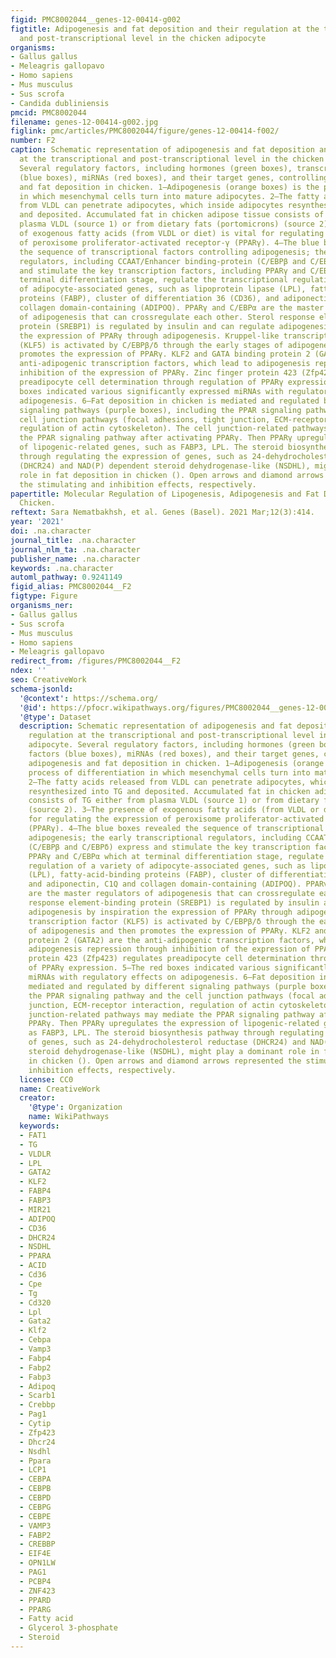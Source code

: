 ```yaml
---
figid: PMC8002044__genes-12-00414-g002
figtitle: Adipogenesis and fat deposition and their regulation at the transcriptional
  and post-transcriptional level in the chicken adipocyte
organisms:
- Gallus gallus
- Meleagris gallopavo
- Homo sapiens
- Mus musculus
- Sus scrofa
- Candida dubliniensis
pmcid: PMC8002044
filename: genes-12-00414-g002.jpg
figlink: pmc/articles/PMC8002044/figure/genes-12-00414-f002/
number: F2
caption: Schematic representation of adipogenesis and fat deposition and their regulation
  at the transcriptional and post-transcriptional level in the chicken adipocyte.
  Several regulatory factors, including hormones (green boxes), transcriptional factors
  (blue boxes), miRNAs (red boxes), and their target genes, controlling adipogenesis
  and fat deposition in chicken. 1—Adipogenesis (orange boxes) is the process of differentiation
  in which mesenchymal cells turn into mature adipocytes. 2—The fatty acids released
  from VLDL can penetrate adipocytes, which inside adipocytes resynthesized into TG
  and deposited. Accumulated fat in chicken adipose tissue consists of TG either from
  plasma VLDL (source 1) or from dietary fats (portomicrons) (source 2). 3—The presence
  of exogenous fatty acids (from VLDL or diet) is vital for regulating the expression
  of peroxisome proliferator-activated receptor-γ (PPARγ). 4—The blue boxes revealed
  the sequence of transcriptional factors controlling adipogenesis; the early transcriptional
  regulators, including CCAAT/Enhancer binding-protein (C/EBPβ and C/EBPδ) express
  and stimulate the key transcription factors, including PPARγ and C/EBPα which at
  terminal differentiation stage, regulate the transcriptional regulation of a variety
  of adipocyte-associated genes, such as lipoprotein lipase (LPL), fatty-acid-binding
  proteins (FABP), cluster of differentiation 36 (CD36), and adiponectin, C1Q and
  collagen domain-containing (ADIPOQ). PPARγ and C/EBPα are the master regulators
  of adipogenesis that can crossregulate each other. Sterol response element-binding
  protein (SREBP1) is regulated by insulin and can regulate adipogenesis by inspiration
  the expression of PPARγ through adipogenesis. Kruppel-like transcription factor
  (KLF5) is activated by C/EBPβ/δ through the early stages of adipogenesis and then
  promotes the expression of PPARγ. KLF2 and GATA binding protein 2 (GATA2) are the
  anti-adipogenic transcription factors, which lead to adipogenesis repression through
  inhibition of the expression of PPARγ. Zinc finger protein 423 (Zfp423) regulates
  preadipocyte cell determination through regulation of PPARγ expression. 5—The red
  boxes indicated various significantly expressed miRNAs with regulatory effects on
  adipogenesis. 6—Fat deposition in chicken is mediated and regulated by different
  signaling pathways (purple boxes), including the PPAR signaling pathway and the
  cell junction pathways (focal adhesions, tight junction, ECM-receptor interaction,
  regulation of actin cytoskeleton). The cell junction-related pathways may mediate
  the PPAR signaling pathway after activating PPARγ. Then PPARγ upregulates the expression
  of lipogenic-related genes, such as FABP3, LPL. The steroid biosynthesis pathway
  through regulating the expression of genes, such as 24-dehydrocholesterol reductase
  (DHCR24) and NAD(P) dependent steroid dehydrogenase-like (NSDHL), might play a dominant
  role in fat deposition in chicken (). Open arrows and diamond arrows represented
  the stimulating and inhibition effects, respectively.
papertitle: Molecular Regulation of Lipogenesis, Adipogenesis and Fat Deposition in
  Chicken.
reftext: Sara Nematbakhsh, et al. Genes (Basel). 2021 Mar;12(3):414.
year: '2021'
doi: .na.character
journal_title: .na.character
journal_nlm_ta: .na.character
publisher_name: .na.character
keywords: .na.character
automl_pathway: 0.9241149
figid_alias: PMC8002044__F2
figtype: Figure
organisms_ner:
- Gallus gallus
- Sus scrofa
- Mus musculus
- Homo sapiens
- Meleagris gallopavo
redirect_from: /figures/PMC8002044__F2
ndex: ''
seo: CreativeWork
schema-jsonld:
  '@context': https://schema.org/
  '@id': https://pfocr.wikipathways.org/figures/PMC8002044__genes-12-00414-g002.html
  '@type': Dataset
  description: Schematic representation of adipogenesis and fat deposition and their
    regulation at the transcriptional and post-transcriptional level in the chicken
    adipocyte. Several regulatory factors, including hormones (green boxes), transcriptional
    factors (blue boxes), miRNAs (red boxes), and their target genes, controlling
    adipogenesis and fat deposition in chicken. 1—Adipogenesis (orange boxes) is the
    process of differentiation in which mesenchymal cells turn into mature adipocytes.
    2—The fatty acids released from VLDL can penetrate adipocytes, which inside adipocytes
    resynthesized into TG and deposited. Accumulated fat in chicken adipose tissue
    consists of TG either from plasma VLDL (source 1) or from dietary fats (portomicrons)
    (source 2). 3—The presence of exogenous fatty acids (from VLDL or diet) is vital
    for regulating the expression of peroxisome proliferator-activated receptor-γ
    (PPARγ). 4—The blue boxes revealed the sequence of transcriptional factors controlling
    adipogenesis; the early transcriptional regulators, including CCAAT/Enhancer binding-protein
    (C/EBPβ and C/EBPδ) express and stimulate the key transcription factors, including
    PPARγ and C/EBPα which at terminal differentiation stage, regulate the transcriptional
    regulation of a variety of adipocyte-associated genes, such as lipoprotein lipase
    (LPL), fatty-acid-binding proteins (FABP), cluster of differentiation 36 (CD36),
    and adiponectin, C1Q and collagen domain-containing (ADIPOQ). PPARγ and C/EBPα
    are the master regulators of adipogenesis that can crossregulate each other. Sterol
    response element-binding protein (SREBP1) is regulated by insulin and can regulate
    adipogenesis by inspiration the expression of PPARγ through adipogenesis. Kruppel-like
    transcription factor (KLF5) is activated by C/EBPβ/δ through the early stages
    of adipogenesis and then promotes the expression of PPARγ. KLF2 and GATA binding
    protein 2 (GATA2) are the anti-adipogenic transcription factors, which lead to
    adipogenesis repression through inhibition of the expression of PPARγ. Zinc finger
    protein 423 (Zfp423) regulates preadipocyte cell determination through regulation
    of PPARγ expression. 5—The red boxes indicated various significantly expressed
    miRNAs with regulatory effects on adipogenesis. 6—Fat deposition in chicken is
    mediated and regulated by different signaling pathways (purple boxes), including
    the PPAR signaling pathway and the cell junction pathways (focal adhesions, tight
    junction, ECM-receptor interaction, regulation of actin cytoskeleton). The cell
    junction-related pathways may mediate the PPAR signaling pathway after activating
    PPARγ. Then PPARγ upregulates the expression of lipogenic-related genes, such
    as FABP3, LPL. The steroid biosynthesis pathway through regulating the expression
    of genes, such as 24-dehydrocholesterol reductase (DHCR24) and NAD(P) dependent
    steroid dehydrogenase-like (NSDHL), might play a dominant role in fat deposition
    in chicken (). Open arrows and diamond arrows represented the stimulating and
    inhibition effects, respectively.
  license: CC0
  name: CreativeWork
  creator:
    '@type': Organization
    name: WikiPathways
  keywords:
  - FAT1
  - TG
  - VLDLR
  - LPL
  - GATA2
  - KLF2
  - FABP4
  - FABP3
  - MIR21
  - ADIPOQ
  - CD36
  - DHCR24
  - NSDHL
  - PPARA
  - ACID
  - Cd36
  - Cpe
  - Tg
  - Cd320
  - Lpl
  - Gata2
  - Klf2
  - Cebpa
  - Vamp3
  - Fabp4
  - Fabp2
  - Fabp3
  - Adipoq
  - Scarb1
  - Crebbp
  - Pag1
  - Cytip
  - Zfp423
  - Dhcr24
  - Nsdhl
  - Ppara
  - LCP1
  - CEBPA
  - CEBPB
  - CEBPD
  - CEBPG
  - CEBPE
  - VAMP3
  - FABP2
  - CREBBP
  - EIF4E
  - OPN1LW
  - PAG1
  - PCBP4
  - ZNF423
  - PPARD
  - PPARG
  - Fatty acid
  - Glycerol 3-phosphate
  - Steroid
---
```

